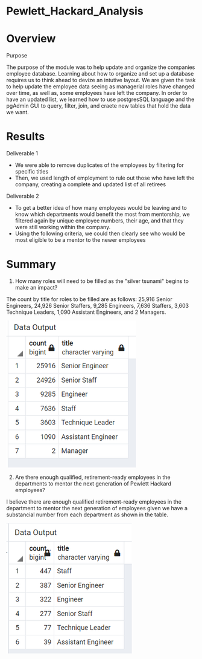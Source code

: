 # Pewlett_Hackard_Analysis

# Overview

Purpose

The purpose of the module was to help update and organize the companies employee database. Learning about how to organize and set up a database requires us to think ahead to devize an intutive layout. We are given the task to help update the employee data seeing as managerial roles have changed over time, as well as, some employees have left the company. In order to have an updated list, we learned how to use postgresSQL language and the pgAdmin GUI to query, filter, join, and craete new tables that hold the data we want.

# Results

Deliverable 1
- We were able to remove duplicates of the employees by filtering for specific titles
- Then, we used length of employment to rule out those who have left the company, creating a complete and updated list of all retirees

Deliverable 2
- To get a better idea of how many employees would be leaving and to know which departments would benefit the most from mentorship, we filtered again by unique employee numbers, their age, and that they were still working within the company.
- Using the following criteria, we could then clearly see who would be most eligible to be a mentor to the newer employees 

# Summary

1) How many roles will need to be filled as the "silver tsunami" begins to make an impact?

The count by title for roles to be filled are as follows:
25,916 Senior Engineers, 24,926 Senior Staffers, 9,285 Engineers, 7,636 Staffers, 3,603 Technique Leaders, 1,090 Assistant Engineers, and 2 Managers.

![retiring_titles](Data/retiring_titles.png)

2) Are there enough qualified, retirement-ready employees in the departments to mentor the next generation of Pewlett Hackard employees?

I believe there are enough qualified retirement-ready employees in the department to mentor the next generation of employees given we have a substancial number from each department as shown in the table.

![mentorship_eligibility_count](Data/mentorship_eligibility_count.png)
